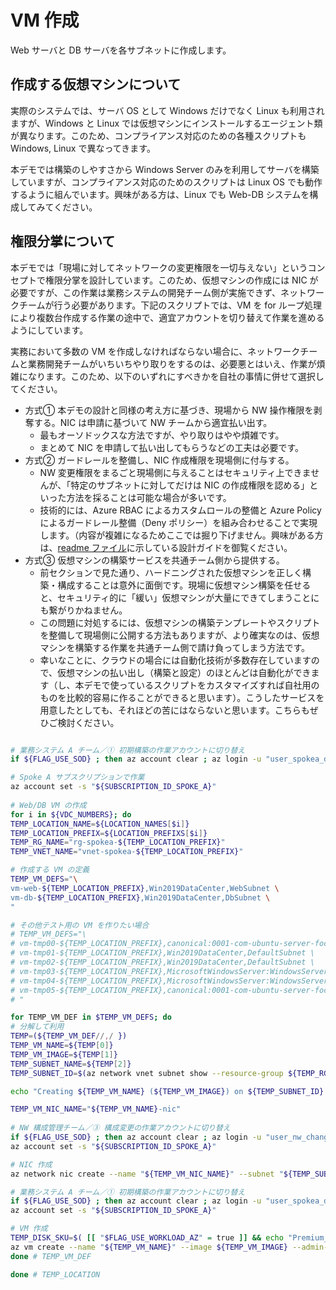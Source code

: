 # VM 作成

Web サーバと DB サーバを各サブネットに作成します。

## 作成する仮想マシンについて

実際のシステムでは、サーバ OS として Windows だけでなく Linux も利用されますが、Windows と Linux では仮想マシンにインストールするエージェント類が異なります。このため、コンプライアンス対応のための各種スクリプトも Windows, Linux で異なってきます。

本デモでは構築のしやすさから Windows Server のみを利用してサーバを構築していますが、コンプライアンス対応のためのスクリプトは Linux OS でも動作するように組んでいます。興味がある方は、Linux でも Web-DB システムを構成してみてください。

## 権限分掌について

本デモでは「現場に対してネットワークの変更権限を一切与えない」というコンセプトで権限分掌を設計しています。このため、仮想マシンの作成には NIC が必要ですが、この作業は業務システムの開発チーム側が実施できず、ネットワークチームが行う必要があります。下記のスクリプトでは、VM を for ループ処理により複数台作成する作業の途中で、適宜アカウントを切り替えて作業を進めるようにしています。

実務において多数の VM を作成しなければならない場合に、ネットワークチームと業務開発チームがいちいちやり取りをするのは、必要悪とはいえ、作業が煩雑になります。このため、以下のいずれにすべきかを自社の事情に併せて選択してください。

- 方式① 本デモの設計と同様の考え方に基づき、現場から NW 操作権限を剥奪する。NIC は申請に基づいて NW チームから適宜払い出す。
  - 最もオーソドックスな方法ですが、やり取りはやや煩雑です。
  - まとめて NIC を申請して払い出してもらうなどの工夫は必要です。
- 方式② ガードレールを整備し、NIC 作成権限を現場側に付与する。
  - NW 変更権限をまるごと現場側に与えることはセキュリティ上できませんが、「特定のサブネットに対してだけは NIC の作成権限を認める」といった方法を採ることは可能な場合が多いです。
  - 技術的には、Azure RBAC によるカスタムロールの整備と Azure Policy によるガードレール整備（Deny ポリシー）を組み合わせることで実現します。（内容が複雑になるためここでは掘り下げません。興味がある方は、[readme ファイル](/readme.md)に示している設計ガイドを御覧ください。
- 方式③ 仮想マシンの構築サービスを共通チーム側から提供する。
  - 前セクションで見た通り、ハードニングされた仮想マシンを正しく構築・構成することは意外に面倒です。現場に仮想マシン構築を任せると、セキュリティ的に「緩い」仮想マシンが大量にできてしまうことにも繋がりかねません。
  - この問題に対処するには、仮想マシンの構築テンプレートやスクリプトを整備して現場側に公開する方法もありますが、より確実なのは、仮想マシンを構築する作業を共通チーム側で請け負ってしまう方法です。
  - 幸いなことに、クラウドの場合には自動化技術が多数存在していますので、仮想マシンの払い出し（構築と設定）のほとんどは自動化ができます（し、本デモで使っているスクリプトをカスタマイズすれば自社用のものを比較的容易に作ることができると思います）。こうしたサービスを用意したとしても、それほどの苦にはならないと思います。こちらもぜひご検討ください。

```bash

# 業務システム A チーム／① 初期構築の作業アカウントに切り替え
if ${FLAG_USE_SOD} ; then az account clear ; az login -u "user_spokea_dev@${PRIMARY_DOMAIN_NAME}" -p "${ADMIN_PASSWORD}" ; fi

# Spoke A サブスクリプションで作業
az account set -s "${SUBSCRIPTION_ID_SPOKE_A}"
 
# Web/DB VM の作成
for i in ${VDC_NUMBERS}; do
TEMP_LOCATION_NAME=${LOCATION_NAMES[$i]}
TEMP_LOCATION_PREFIX=${LOCATION_PREFIXS[$i]}
TEMP_RG_NAME="rg-spokea-${TEMP_LOCATION_PREFIX}"
TEMP_VNET_NAME="vnet-spokea-${TEMP_LOCATION_PREFIX}"

# 作成する VM の定義
TEMP_VM_DEFS="\
vm-web-${TEMP_LOCATION_PREFIX},Win2019DataCenter,WebSubnet \
vm-db-${TEMP_LOCATION_PREFIX},Win2019DataCenter,DbSubnet \
"

# その他テスト用の VM を作りたい場合
# TEMP_VM_DEFS="\
# vm-tmp00-${TEMP_LOCATION_PREFIX},canonical:0001-com-ubuntu-server-focal:20_04-lts-gen2:latest,DefaultSubnet \
# vm-tmp01-${TEMP_LOCATION_PREFIX},Win2019DataCenter,DefaultSubnet \
# vm-tmp02-${TEMP_LOCATION_PREFIX},Win2019DataCenter,DefaultSubnet \
# vm-tmp03-${TEMP_LOCATION_PREFIX},MicrosoftWindowsServer:WindowsServer:2022-datacenter-azure-edition:latest,DefaultSubnet \
# vm-tmp04-${TEMP_LOCATION_PREFIX},MicrosoftWindowsServer:WindowsServer:2022-datacenter-azure-edition-core:latest,DefaultSubnet \
# vm-tmp05-${TEMP_LOCATION_PREFIX},canonical:0001-com-ubuntu-server-focal:20_04-lts-gen2:latest,DefaultSubnet \
# "

for TEMP_VM_DEF in $TEMP_VM_DEFS; do
# 分解して利用
TEMP=(${TEMP_VM_DEF//,/ })
TEMP_VM_NAME=${TEMP[0]}
TEMP_VM_IMAGE=${TEMP[1]}
TEMP_SUBNET_NAME=${TEMP[2]}
TEMP_SUBNET_ID=$(az network vnet subnet show --resource-group ${TEMP_RG_NAME} --vnet-name ${TEMP_VNET_NAME} --name ${TEMP_SUBNET_NAME} --query id -o tsv)

echo "Creating ${TEMP_VM_NAME} (${TEMP_VM_IMAGE}) on ${TEMP_SUBNET_ID}..."

TEMP_VM_NIC_NAME="${TEMP_VM_NAME}-nic"
 
# NW 構成管理チーム／③ 構成変更の作業アカウントに切り替え
if ${FLAG_USE_SOD} ; then az account clear ; az login -u "user_nw_change@${PRIMARY_DOMAIN_NAME}" -p "${ADMIN_PASSWORD}" ; fi
az account set -s "${SUBSCRIPTION_ID_SPOKE_A}"

# NIC 作成
az network nic create --name "${TEMP_VM_NIC_NAME}" --subnet "${TEMP_SUBNET_ID}" --resource-group "${TEMP_RG_NAME}" --location ${TEMP_LOCATION_NAME}

# 業務システム A チーム／① 初期構築の作業アカウントに切り替え
if ${FLAG_USE_SOD} ; then az account clear ; az login -u "user_spokea_dev@${PRIMARY_DOMAIN_NAME}" -p "${ADMIN_PASSWORD}" ; fi
az account set -s "${SUBSCRIPTION_ID_SPOKE_A}"

# VM 作成
TEMP_DISK_SKU=$( [[ "$FLAG_USE_WORKLOAD_AZ" = true ]] && echo "Premium_ZRS" || echo "Premium_LRS" )
az vm create --name "${TEMP_VM_NAME}" --image ${TEMP_VM_IMAGE} --admin-username $ADMIN_USERNAME --admin-password $ADMIN_PASSWORD --nics "${TEMP_VM_NIC_NAME}" --resource-group "${TEMP_RG_NAME}" --location ${TEMP_LOCATION_NAME} --size Standard_D2s_v3 --storage-sku ${TEMP_DISK_SKU}
done # TEMP_VM_DEF

done # TEMP_LOCATION

```

